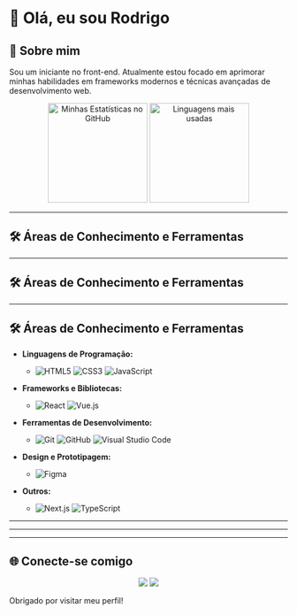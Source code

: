 # 👋 Olá, eu sou Rodrigo

## 🚀 Sobre mim
Sou um iniciante no front-end. Atualmente estou focado em aprimorar minhas habilidades em frameworks modernos e técnicas avançadas de desenvolvimento web.

<p align="center">
  <img height="180em" src="https://github-readme-stats.vercel.app/api?username=rodrigosoboleski&show_icons=true&theme=radical" alt="Minhas Estatísticas no GitHub"/>
  <img height="180em" src="https://github-readme-stats.vercel.app/api/top-langs/?username=rodrigosoboleski&layout=compact&theme=radical" alt="Linguagens mais usadas"/>
</p>

---

## 🛠️ Áreas de Conhecimento e Ferramentas

---

## 🛠️ Áreas de Conhecimento e Ferramentas
---

## 🛠️ Áreas de Conhecimento e Ferramentas

- **Linguagens de Programação:**
  - ![HTML5](https://img.shields.io/badge/HTML5-000?style=for-the-badge&logo=html5&logoColor=white) ![CSS3](https://img.shields.io/badge/CSS3-000?style=for-the-badge&logo=css3&logoColor=white) ![JavaScript](https://img.shields.io/badge/JavaScript-000?style=for-the-badge&logo=javascript&logoColor=white)

- **Frameworks e Bibliotecas:**
  - ![React](https://img.shields.io/badge/React-000?style=for-the-badge&logo=react&logoColor=white) ![Vue.js](https://img.shields.io/badge/Vue.js-000?style=for-the-badge&logo=vue.js&logoColor=white)

- **Ferramentas de Desenvolvimento:**
  - ![Git](https://img.shields.io/badge/Git-000?style=for-the-badge&logo=git&logoColor=white) ![GitHub](https://img.shields.io/badge/GitHub-000?style=for-the-badge&logo=github&logoColor=white) ![Visual Studio Code](https://img.shields.io/badge/VS%20Code-000?style=for-the-badge&logo=visual-studio-code&logoColor=white)

- **Design e Prototipagem:**
  - ![Figma](https://img.shields.io/badge/Figma-000?style=for-the-badge&logo=figma&logoColor=white)

- **Outros:**
  - ![Next.js](https://img.shields.io/badge/Next.js-000?style=for-the-badge&logo=next.js&logoColor=white) ![TypeScript](https://img.shields.io/badge/TypeScript-000?style=for-the-badge&logo=typescript&logoColor=white)

---

---

---

## 🌐 Conecte-se comigo
<p align="center">
  <a href="https://www.linkedin.com/in/rodrigo-augusto-soboleski-137ba3244/"><img src="https://img.shields.io/badge/-LinkedIn-0e76a8?style=for-the-badge&logo=Linkedin&logoColor=white" /></a>
  <a href="mailto:rodrigosoboleskki@gmail.com"><img src="https://img.shields.io/badge/-Email-D14836?style=for-the-badge&logo=Gmail&logoColor=white" /></a>
</p>

Obrigado por visitar meu perfil!
